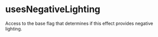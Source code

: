 # usesNegativeLighting

Access to the base flag that determines if this effect provides negative lighting.
